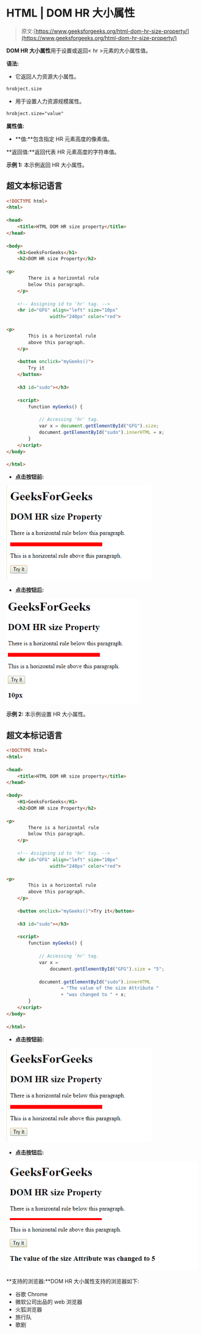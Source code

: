 # HTML | DOM HR 大小属性

> 原文:[https://www.geeksforgeeks.org/html-dom-hr-size-property/](https://www.geeksforgeeks.org/html-dom-hr-size-property/)

**DOM HR 大小属性**用于设置或返回< hr >元素的大小属性值。

**语法:**

*   它返回人力资源大小属性。

```html
hrobject.size
```

*   用于设置人力资源规模属性。

```html
hrobject.size="value"
```

**属性值:**

*   **值:**包含指定 HR 元素高度的像素值。

**返回值:**返回代表 HR 元素高度的字符串值。

**示例 1:** 本示例返回 HR 大小属性。

## 超文本标记语言

```html
<!DOCTYPE html>
<html>

<head>
    <title>HTML DOM HR size property</title>
</head>

<body>
    <h1>GeeksForGeeks</h1>
    <h2>DOM HR size Property</h2>

<p>
        There is a horizontal rule
        below this paragraph.
    </p>

    <!-- Assigning id to 'hr' tag. -->
    <hr id="GFG" align="left" size="10px"
                width="240px" color="red">

<p>
        This is a horizontal rule
        above this paragraph.
    </p>

    <button onclick="myGeeks()">
        Try it
    </button>

    <h3 id="sudo"></h3>

    <script>
        function myGeeks() {

            // Accessing 'hr' tag.
            var x = document.getElementById("GFG").size;
            document.getElementById("sudo").innerHTML = x;
        }
    </script>
</body>

</html>
```

*   **点击按钮前:**

![](img/d17d3bb81b4df739d21d833da1c84f51.png)

*   **点击按钮后:**

![](img/2e465f26f41f44f1cc3f0d7f4b80045c.png)

**示例 2:** 本示例设置 HR 大小属性。

## 超文本标记语言

```html
<!DOCTYPE html>
<html>

<head>
    <title>HTML DOM HR size property</title>
</head>

<body>
    <H1>GeeksForGeeks</H1>
    <h2>DOM HR size Property</h2>

<p>
        There is a horizontal rule
        below this paragraph.
    </p>

    <!-- Assigning id to 'hr' tag. -->
    <hr id="GFG" align="left" size="10px"
                width="240px" color="red">

<p>
        This is a horizontal rule
        above this paragraph.
    </p>

    <button onclick="myGeeks()">Try it</button>

    <h3 id="sudo"></h3>

    <script>
        function myGeeks() {

            // Accessing 'hr' tag.
            var x =
                document.getElementById("GFG").size = "5";

            document.getElementById("sudo").innerHTML
                    = "The value of the size Attribute "
                    + "was changed to " + x;
        }
    </script>
</body>

</html>
```

*   **点击按钮前:**

![](img/d17d3bb81b4df739d21d833da1c84f51.png)

*   **点击按钮后:**

![](img/2b6ff38db567ff9c3d271f7d50766be3.png)

**支持的浏览器:**DOM HR 大小属性支持的浏览器如下:

*   谷歌 Chrome
*   微软公司出品的 web 浏览器
*   火狐浏览器
*   旅行队
*   歌剧